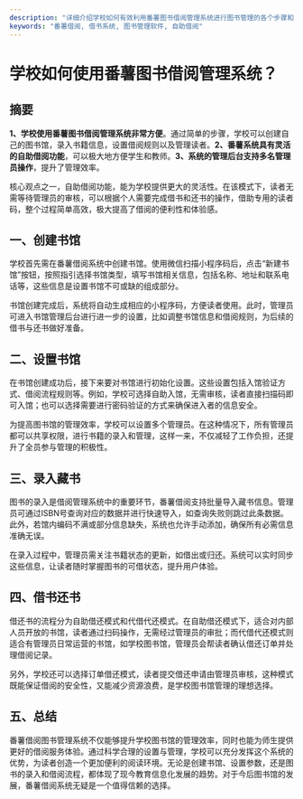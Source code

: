 ```yaml
---
description: "详细介绍学校如何有效利用番薯图书借阅管理系统进行图书管理的各个步骤和优势。"
keywords: "番薯借阅, 借书系统, 图书管理软件, 自助借阅"
---
```

# 学校如何使用番薯图书借阅管理系统？

## 摘要

**1、学校使用番薯图书借阅管理系统非常方便**。通过简单的步骤，学校可以创建自己的图书馆，录入书籍信息，设置借阅规则以及管理读者。**2、番薯系统具有灵活的自助借阅功能**，可以极大地方便学生和教师。**3、系统的管理后台支持多名管理员操作**，提升了管理效率。

核心观点之一，自助借阅功能，能为学校提供更大的灵活性。在该模式下，读者无需等待管理员的审核，可以根据个人需要完成借书和还书的操作，借助专用的读者码，整个过程简单高效，极大提高了借阅的便利性和体验感。

## 一、创建书馆

学校首先需在番薯借阅系统中创建书馆。使用微信扫描小程序码后，点击“新建书馆”按钮，按照指引选择书馆类型，填写书馆相关信息，包括名称、地址和联系电话等，这些信息是设置书馆不可或缺的组成部分。

书馆创建完成后，系统将自动生成相应的小程序码，方便读者使用。此时，管理员可进入书馆管理后台进行进一步的设置，比如调整书馆信息和借阅规则，为后续的借书与还书做好准备。

## 二、设置书馆

在书馆创建成功后，接下来要对书馆进行初始化设置。这些设置包括入馆验证方式、借阅流程规则等。例如，学校可选择自助入馆，无需审核，读者直接扫描码即可入馆；也可以选择需要进行密码验证的方式来确保进入者的信息安全。

为提高图书馆的管理效率，学校可以设置多个管理员。在这种情况下，所有管理员都可以共享权限，进行书籍的录入和管理，这样一来，不仅减轻了工作负担，还提升了全员参与管理的积极性。

## 三、录入藏书

图书的录入是借阅管理系统中的重要环节，番薯借阅支持批量导入藏书信息。管理员可通过ISBN号查询对应的数据并进行快速导入，如查询失败则跳过此条数据。此外，若馆内编码不满或部分信息缺失，系统也允许手动添加，确保所有必需信息准确无误。

在录入过程中，管理员需关注书籍状态的更新，如借出或归还。系统可以实时同步这些信息，让读者随时掌握图书的可借状态，提升用户体验。

## 四、借书还书

借还书的流程分为自助借还模式和代借代还模式。在自助借还模式下，适合对内部人员开放的书馆，读者通过扫码操作，无需经过管理员的审批；而代借代还模式则适合有管理员日常运营的书馆，如学校图书馆，管理员会帮读者确认借还订单并处理借阅记录。

另外，学校还可以选择订单借还模式，读者提交借还申请由管理员审核，这种模式既能保证借阅的安全性，又能减少资源浪费，是学校图书馆管理的理想选择。

## 五、总结

番薯借阅图书管理系统不仅能够提升学校图书馆的管理效率，同时也能为师生提供更好的借阅服务体验。通过科学合理的设置与管理，学校可以充分发挥这个系统的优势，为读者创造一个更加便利的阅读环境。无论是创建书馆、设置参数，还是图书的录入和借阅流程，都体现了现今教育信息化发展的趋势。对于今后图书馆的发展，番薯借阅系统无疑是一个值得信赖的选择。

